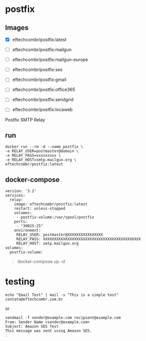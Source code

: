 # postfix

## Images

 - [x] eftechcombr/postfix:latest
 - [ ] eftechcombr/postfix:mailgun
 - [ ] eftechcombr/postfix:mailgun-europe
 - [ ] eftechcombr/postfix:ses
 - [ ] eftechcombr/postfix:gmail
 - [ ] eftechcombr/postfix:office365
 - [ ] eftechcombr/postfix:sendgrid
 - [ ] eftechcombr/postfix:locaweb
 

Postfix SMTP Relay

## run

    docker run --rm -d --name postfix \
    -e RELAY_USER=postmaster@domain \
    -e RELAY_PASS=xxxxxxxxx \
    -e RELAY_HOST=smtp.mailgun.org \
    eftechcombr/postfix:latest

## docker-compose

    version: '3.2'
    services:
      relay:
        image: eftechcombr/postfix:latest
        restart: unless-stopped
        volumes: 
         - postfix-volume:/var/spool/postfix
        ports:
         - "30025:25"
        environment:
         RELAY_USER: postmaster@XXXXXXXXXXXXXXXX
         RELAY_PASS: XXXXXXXXXXXXXXXXXXXXXXXXXXXXXXXXXXXXXXXXXXXX
         RELAY_HOST: smtp.mailgun.org
    volumes:
      postfix-volume:
      
      
> docker-compose up -d


 # testing

    echo "Email Test" | mail -s "This is a simple test" contato@eftechcombr.com.br
 
or

    sendmail -f sender@example.com recipient@example.com
    From: Sender Name <sender@example.com>
    Subject: Amazon SES Test                
    This message was sent using Amazon SES.                
    .




